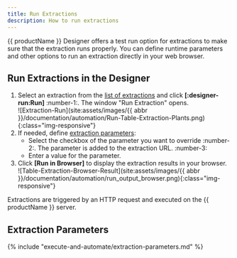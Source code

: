 ```yaml
---
title: Run Extractions
description: How to run extractions
---
```


{{ productName }} Designer offers a test run option for extractions to make sure that the extraction runs properly. 
You can define runtime parameters and other options to run an extraction directly in your web browser.

## Run Extractions in the Designer

1. Select an extraction from the [list of extractions](site:documentation/designer/#list-of-extractions) and click **[:designer-run:Run]** :number-1:. The window "Run Extraction" opens.<br>
![Extraction-Run](site:assets/images/{{ abbr }}/documentation/automation/Run-Table-Extraction-Plants.png){:class="img-responsive"}
2. If needed, define [extraction parameters](#extraction-parameters):
	- Select the checkbox of the parameter you want to override :number-2:. The parameter is added to the extraction URL. :number-3:
	- Enter a value for the parameter.
3. Click **[Run in Browser]** to display the extraction results in your browser. <br>
![Table-Extraction-Browser-Result](site:assets/images/{{ abbr }}/documentation/automation/run_output_browser.png){:class="img-responsive"}

Extractions are triggered by an HTTP request and executed on the {{ productName }} server.

## Extraction Parameters

{% include "execute-and-automate/extraction-parameters.md" %}